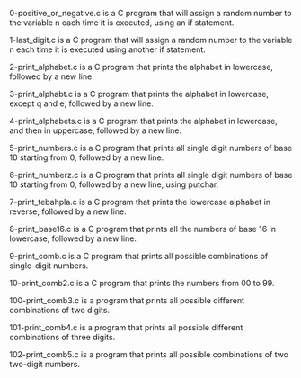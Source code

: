  0-positive_or_negative.c is a C program that will assign a random number to the variable n each time it is executed, using an if statement.


1-last_digit.c is a C program that will assign a random number to the variable n each time it is executed using another if statement.


2-print_alphabet.c is a C program that prints the alphabet in lowercase, followed by a new line.



 3-print_alphabt.c is a C program that prints the alphabet in lowercase, except q and e, followed by a new line.



 4-print_alphabets.c is a C program that prints the alphabet in lowercase, and then in uppercase, followed by a new line.



5-print_numbers.c is a C program that prints all single digit numbers of base 10 starting from 0, followed by a new line.



 6-print_numberz.c is a C program that prints all single digit numbers of base 10 starting from 0, followed by a new line, using putchar.



7-print_tebahpla.c is a C program that prints the lowercase alphabet in reverse, followed by a new line.


8-print_base16.c is a C program that prints all the numbers of base 16 in lowercase, followed by a new line.



9-print_comb.c is a C program that prints all possible combinations of single-digit numbers.



10-print_comb2.c is a C program that prints the numbers from 00 to 99.



100-print_comb3.c is a program that prints all possible different combinations of two digits.


101-print_comb4.c is a program that prints all possible different combinations of three digits.



102-print_comb5.c is a program that prints all possible combinations of two two-digit numbers.

